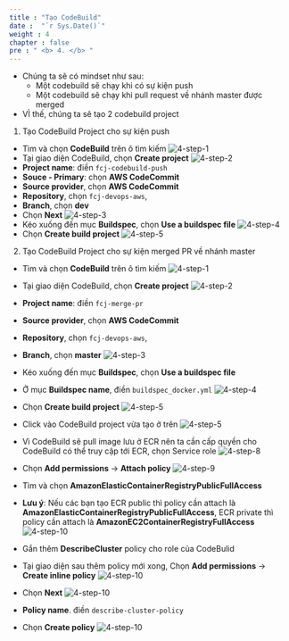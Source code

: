 ```yaml
---
title : "Tạo CodeBuild"
date :  "`r Sys.Date()`" 
weight : 4
chapter : false
pre : " <b> 4. </b> "
---
```


- Chúng ta sẽ có mindset như sau:
    + Một codebuild sẽ chạy khi có sự kiện push
    + Một codebuild sẽ chạy khi pull request về nhánh master được merged
- VÌ thế, chúng ta sẽ tạo 2 codebuild project
1. Tạo CodeBuild Project cho sự kiện push
- Tìm và chọn **CodeBuild** trên ô tìm kiếm
![4-step-1](../../images/4-step-1.png)
- Tại giao diện CodeBuild, chọn **Create project**
![4-step-2](../../images/4-step-2.png)
- **Project name**: điền `fcj-codebuild-push`
- **Souce - Primary**: chọn **AWS CodeCommit**
- **Source provider**, chọn **AWS CodeCommit**
- **Repository**, chọn `fcj-devops-aws`,
- **Branch**, chọn **dev**
- Chọn **Next**
![4-step-3](../../images/4-step-11.png)
- Kéo xuống đến mục **Buildspec**, chọn **Use a buildspec file**
![4-step-4](../../images/4-step-4.png)
- Chọn **Create build project**
![4-step-5](../../images/4-step-5.png)

2. Tạo CodeBuild Project cho sự kiện merged PR về nhánh master
- Tìm và chọn **CodeBuild** trên ô tìm kiếm
![4-step-1](../../images/4-step-1.png)
- Tại giao diện CodeBuild, chọn **Create project**
![4-step-2](../../images/4-step-2.png)
- **Project name**: điền `fcj-merge-pr`
- **Source provider**, chọn **AWS CodeCommit**
- **Repository**, chọn `fcj-devops-aws`,
- **Branch**, chọn **master**
![4-step-3](../../images/4-step-12.png)
- Kéo xuống đến mục **Buildspec**, chọn **Use a buildspec file**
- Ở mục **Buildspec name**, điền `buildspec_docker.yml`
![4-step-4](../../images/4-step-6.png)
- Chọn **Create build project**
![4-step-5](../../images/4-step-5.png)
- Click vào CodeBuild project vừa tạo ở trên
![4-step-5](../../images/4-step-7.png)
- Vì CodeBuild sẽ pull image lưu ở ECR nên ta cần cấp quyền cho CodeBuild có thể truy cập tới ECR, chọn Service role
![4-step-8](../../images/4-tep-8.png)
- Chọn **Add permissions** -> **Attach policy**
![4-step-9](../../images/4-step-9.png)
- Tìm và chọn **AmazonElasticContainerRegistryPublicFullAccess**
- **Lưu ý**: Nếu các bạn tạo ECR public thì policy cần attach là **AmazonElasticContainerRegistryPublicFullAccess**, ECR private thì policy cần attach là **AmazonEC2ContainerRegistryFullAccess**
![4-step-10](../../images/4-step-10.png)

- Gắn thêm **DescribeCluster** policy cho role của CodeBulid
- Tại giao diện sau thêm policy mới xong, Chọn **Add permissions** -> **Create inline policy**
![4-step-10](../../images/4-step-13.png)
- Chọn **Next**
![4-step-10](../../images/4-step-14.png)
- **Policy name**. điền `describe-cluster-policy`
- Chọn **Create policy**
![4-step-10](../../images/4-step-15.png)
